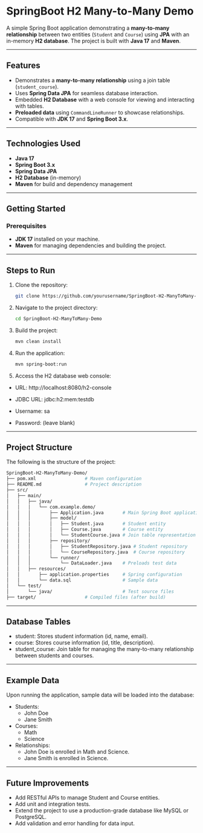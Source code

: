 # SpringBoot H2 Many-to-Many Demo

A simple Spring Boot application demonstrating a **many-to-many relationship** between two entities (`Student` and `Course`) using **JPA** with an in-memory **H2 database**. The project is built with **Java 17** and **Maven**.

---

## Features

- Demonstrates a **many-to-many relationship** using a join table (`student_course`).
- Uses **Spring Data JPA** for seamless database interaction.
- Embedded **H2 Database** with a web console for viewing and interacting with tables.
- **Preloaded data** using `CommandLineRunner` to showcase relationships.
- Compatible with **JDK 17** and **Spring Boot 3.x**.

---

## Technologies Used

- **Java 17**
- **Spring Boot 3.x**
- **Spring Data JPA**
- **H2 Database** (in-memory)
- **Maven** for build and dependency management

---

## Getting Started

### Prerequisites

- **JDK 17** installed on your machine.
- **Maven** for managing dependencies and building the project.

---

## Steps to Run

1. Clone the repository:
   ```bash
   git clone https://github.com/yourusername/SpringBoot-H2-ManyToMany-Demo.git

2. Navigate to the project directory:
   ```bash
   cd SpringBoot-H2-ManyToMany-Demo

3. Build the project:
   ```bash
   mvn clean install

4. Run the application:
   ```bash
   mvn spring-boot:run

5. Access the H2 database web console:

  * URL: http://localhost:8080/h2-console

  * JDBC URL: jdbc:h2:mem:testdb

  * Username: sa

  * Password: (leave blank)

-----
## Project Structure
The following is the structure of the project:
```bash
SpringBoot-H2-ManyToMany-Demo/
├── pom.xml                  # Maven configuration
├── README.md                # Project description
├── src/
│   ├── main/
│   │   ├── java/
│   │   │   └── com.example.demo/
│   │   │       ├── Application.java       # Main Spring Boot application
│   │   │       ├── model/
│   │   │       │   ├── Student.java       # Student entity
│   │   │       │   ├── Course.java        # Course entity
│   │   │       │   └── StudentCourse.java # Join table representation
│   │   │       ├── repository/
│   │   │       │   ├── StudentRepository.java # Student repository
│   │   │       │   └── CourseRepository.java  # Course repository
│   │   │       └── runner/
│   │   │           └── DataLoader.java    # Preloads test data
│   │   ├── resources/
│   │       ├── application.properties     # Spring configuration
│   │       └── data.sql                   # Sample data
│   └── test/
│       └── java/                          # Test source files
├── target/                  # Compiled files (after build)
```
----
## Database Tables
- student: Stores student information (id, name, email).
- course: Stores course information (id, title, description).
- student_course: Join table for managing the many-to-many relationship between students and courses.
----
## Example Data
Upon running the application, sample data will be loaded into the database:
- Students:
  * John Doe
  * Jane Smith
- Courses:
  * Math
  * Science
- Relationships:
  * John Doe is enrolled in Math and Science.
  * Jane Smith is enrolled in Science.
-----
## Future Improvements
- Add RESTful APIs to manage Student and Course entities.
- Add unit and integration tests.
- Extend the project to use a production-grade database like MySQL or PostgreSQL.
- Add validation and error handling for data input.
